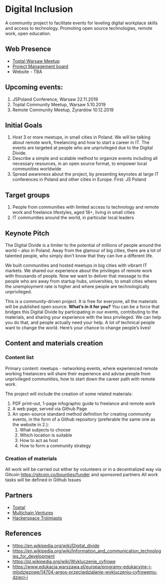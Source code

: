 # Digital Inclusion

A community project to facilitate events for leveling digital workplace skills and access to technology. Promoting open source technologies, remote work, open education.

## Web Presence

- [Toptal Warsaw Meetup](https://www.meetup.com/Toptal-Warsaw/)
- [Project Management board](https://github.com/digital-inclusion/core/projects/1)
- Website - TBA

## Upcoming events:

1. JSPoland Conference, Warsaw 22.11.2019
2. Toptal Community Meetup, Warsaw 5.10.2019
3. Remote Community Meetup, Żyrardów 10.12.2019

## Initial Goals

1. Host 3 or more meetups, in small cities in Poland. We will be talking about remote work, freelancing and how to start a career in IT. The events are targeted at people who are unprivileged due to the Digital Divide.
2. Describe a simple and scalable method to organize events including all necessary resources, in an open source format, to empower local communities worldwide
3. Spread awareness about the project, by presenting keynotes at large IT conferences in Poland and other cities in Europe. First: JS Poland

## Target groups
1. People from communities with limited access to technology and remote work and freelance lifestyles, aged 18+, living in small cities
2. IT communities around the world, in particular local leaders

## Keynote Pitch

The Digital Divide is a limiter to the potential of millions of people around the world – also in Poland. Away from the glamour of big cities, there are a lot of talented people, who simply don’t know that they can live a different life. 

We built communities and hosted meetups in big cities with vibrant IT markets. We shared our experience about the privileges of remote work with thousands of people. Now we want to deliver that message to the people who are away from startup hubs, universities, to small cities where the unemployment rate is higher and where people are technologically unprivileged.

This is a community-driven project. It is free for everyone, all the materials will be published open source. **What’s in it for you?** You can be a force that bridges this Digital Divide by participating in our events, contributing to the materials, and sharing your experience with the less privileged. We can help you do that, and people actually need your help.  A lot of technical people want to change the world. Here’s your chance to change people’s lives!

## Content and materials creation

### Content list

Primary content: meetups - networking events, where experienced remote working freelancers will share their experience and advise people from unprivileged communities, how to start down the career path with remote work.

The project will include the creation of some related materials:
1. PDF print-out, 1-page infographic guide to freelance and remote work
2. A web page, served via Github Page
3. An open-source standard method definition for creating community events, in the form of a Github repository (preferable the same one as the website in 2.):
    1. What subjects to choose
    2. Which location is suitable
    3. How to act as host
    4. How to form a community strategy

### Creation of materials

All work will be carried out either by volunteers or in a decentralized way via Gitcoin https://gitcoin.co/bounties/funder and sponsored partners
All work tasks will be defined in Github Issues

## Partners

- [Toptal](https://toptal.com)
- [Multichain Ventures](https://multichain.ventures/)
- [Hackerspace Trójmiasto](https://hs3.pl/)

## References

- https://en.wikipedia.org/wiki/Digital_divide
- https://en.wikipedia.org/wiki/Information_and_communication_technologies_for_development
- https://pl.wikipedia.org/wiki/Wykluczenie_cyfrowe
- https://www.edukacja.warszawa.pl/europa/programy-edukacyjne-i-mlodziezowe/14704-argos-przeciwdzialanie-wykluczeniu-cyfrowemu-dzieci-i

